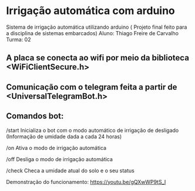 # Irrigação automática com arduino

Sistema de irrigação automática utilizando arduino ( Projeto final feito para a disciplina de sistemas embarcados)
Aluno: Thiago Freire de Carvalho
Turma: 02


## A placa se conecta ao wifi por meio da biblioteca <WiFiClientSecure.h>

## Comunicação com o telegram feita a partir de <UniversalTelegramBot.h>

## Comandos bot:

/start Inicializa o bot com o modo automático de irrigação de desligado (Informação de umidade dada a cada 24 horas)

/on Ativa o modo de irrigação automática

/off Desliga o modo de irrigação automática

/check Checa a umidade atual do solo e o seu status

Demonstração do funcionamento: https://youtu.be/gQXwWP9tS_I


